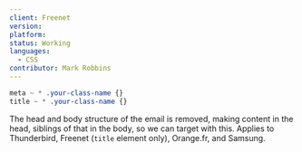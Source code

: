 ```yaml
---
client: Freenet
version:
platform:
status: Working
languages:
  - CSS
contributor: Mark Robbins
---
```


```css
meta ~ * .your-class-name {}
title ~ * .your-class-name {}
```

The head and body structure of the email is removed, making content in the head, siblings of that in the body, so we can target with this. Applies to Thunderbird, Freenet (`title` element only), Orange.fr, and Samsung.
